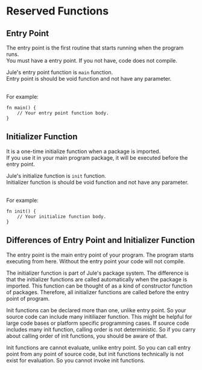 # Reserved Functions

## Entry Point
The entry point is the first routine that starts running when the program runs.\
You must have a entry point. If you not have, code does not compile.

Jule's entry point function is `main` function.\
Entry point is should be void function and not have any parameter. 

\
For example:
```jule
fn main() {
    // Your entry point function body.
}
```

## Initializer Function
It is a one-time initialize function when a package is imported.\
If you use it in your main program package, it will be executed before the entry point.

Jule's initialize function is `init` function.\
Initializer function is should be void function and not have any parameter.

\
For example:
```jule
fn init() {
    // Your initialize function body.
}
```

## Differences of Entry Point and Initializer Function

The entry point is the main entry point of your program.
The program starts executing from here.
Without the entry point your code will not compile.

The initializer function is part of Jule's package system.
The difference is that the initializer functions are called automatically when the package is imported.
This function can be thought of as a kind of constructor function of packages.
Therefore, all initializer functions are called before the entry point of program.

Init functions can be declared more than one, unlike entry point.
So your source code can include many initiliazer function.
This might be helpful for large code bases or platform specific programming cases.
If source code includes many init function, calling order is not deterministic.
So if you carry about calling order of init functions, you should be aware of that.

Init functions are cannot evaluate, unlike entry point.
So you can call entry point from any point of source code, but init functions technically is not exist for evaluation.
So you cannot invoke init functions.
